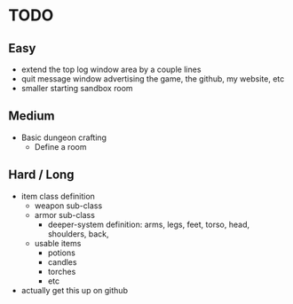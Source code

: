 # TODO

## Easy 
- extend the top log window area by a couple lines
- quit message window advertising the game, the github, my website, etc
- smaller starting sandbox room


## Medium
- Basic dungeon crafting
    - Define a room

## Hard / Long
- item class definition
    - weapon sub-class 
    - armor sub-class
        - deeper-system definition:
            arms, legs, feet, torso, head, shoulders, back, 
    - usable items
        - potions
        - candles
        - torches
        - etc
- actually get this up on github
